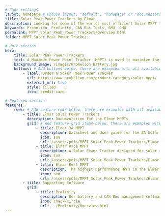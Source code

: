 ```yaml
---
# Page settings
layout: homepage # Choose layout: "default", "homepage" or "documentation-archive"
title: Solar Peak Power Trackers by Elmar
description: Looking for some of the worlds most efficient Solar MPPT trackers, here they are.
keywords: Prohelion, Profinity, CAN Bus Tools, BMU, CMU
permalink: MPPT_Solar_Peak_Power_Trackers/Overview.html
folder: MPPT_Solar_Peak_Power_Trackers

# Hero section
hero:
    title: Solar Peak Power Trackers
    text: A Maximum Power Point Tracker (MPPT) is used to maximize the energy delivered from a solar module array to a battery in varying light conditions.  The Elmar Solar MPPT range boasts an impressive cost/efficiency profile while remaining extremely lightweight.
    background_image: /images/Prohelion_Battery.jpg
    buttons: # Add buttons below, there are examples with all available options
        - label: Order a Solar Peak Power Tracker
          url: https://www.prohelion.com/product-category/solar-mppt/
          external_url: true 
          style: filled
          icon: credit-card     

# Features section
features:
    rows: # Add feature rows below, there are examples with all available options
        - title: Elmar Solar Power Trackers
          description: Documentation for the Elmar MPPTs
          grid: # Add feature grid items below, there are examples with all available options
              - title: Elmar 3A MPPT
                description: Datasheet and User guide for the 3A Solar MPPT
                icon: sun
                url: /assets/pdfs/MPPT_Solar_Peak_Power_Trackers/Elmar Solar MPPT 3A 2019.pdf
              - title: Elmar Race MPPT
                description: A Solar Power Tracker designed for solar racing and mobile applications
                icon: sun
                url: /assets/pdfs/MPPT_Solar_Peak_Power_Trackers/Elmar Solar MPPT Race 2021.pdf
              - title: Elmar Best MPPT
                description: The highest performance MPPT in the Elmar solar power tracker range
                icon: sun
                url: /assets/pdfs/MPPT_Solar_Peak_Power_Trackers/Elmar Solar MPPT Best 2021.pdf
        - title: Supporting Software          
          grid:
              - title: Profinity
                description: Our battery and CAN Bus management software solution supporting Elmar MPPTs
                icon: check-circle
                url: ../Profinity/Overview.html
---
```

